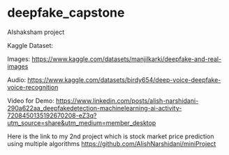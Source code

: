 # deepfake_capstone
 AIshaksham project

 Kaggle Dataset:
 
 Images:
 https://www.kaggle.com/datasets/manjilkarki/deepfake-and-real-images
 
 Audio:
 https://www.kaggle.com/datasets/birdy654/deep-voice-deepfake-voice-recognition

 Video for Demo:
 https://www.linkedin.com/posts/alish-narshidani-290a622aa_deepfakedetection-machinelearning-ai-activity-7208450135192670208-eZ3q?utm_source=share&utm_medium=member_desktop



 Here is the link to my 2nd project which is stock market price prediction using multiple algorithms
 https://github.com/AlishNarshidani/miniProject
